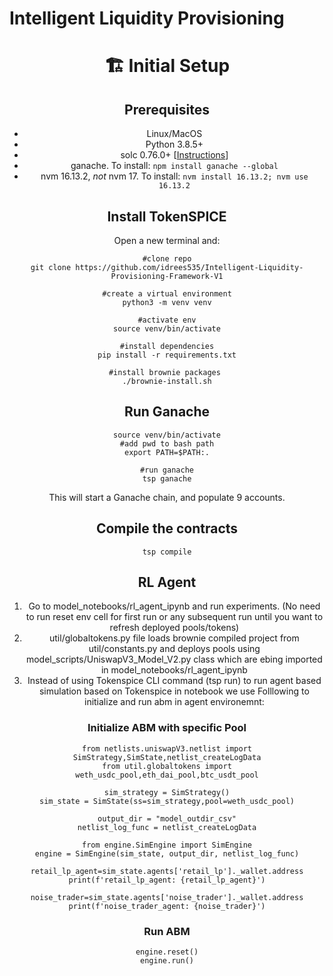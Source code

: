 
# Intelligent Liquidity Provisioning

<div align="center">

# 🏗 Initial Setup

## Prerequisites

- Linux/MacOS
- Python 3.8.5+
- solc 0.76.0+ [[Instructions](https://docs.soliditylang.org/en/v0.8.9/installing-solidity.html)]
- ganache. To install: `npm install ganache --global`
- nvm 16.13.2, _not_ nvm 17. To install: `nvm install 16.13.2; nvm use 16.13.2`

## Install TokenSPICE

Open a new terminal and:
```console
#clone repo
git clone https://github.com/idrees535/Intelligent-Liquidity-Provisioning-Framework-V1

#create a virtual environment
python3 -m venv venv

#activate env
source venv/bin/activate

#install dependencies
pip install -r requirements.txt

#install brownie packages 
./brownie-install.sh
```

## Run Ganache

```console
source venv/bin/activate
#add pwd to bash path
export PATH=$PATH:.

#run ganache
tsp ganache
```
This will start a Ganache chain, and populate 9 accounts.

## Compile the contracts

```console
tsp compile
```
## RL Agent
1. Go to model_notebooks/rl_agent_ipynb and run experiments. (No need to run reset env cell for first run or any subsequent run until you want to refresh deployed pools/tokens)
2. util/globaltokens.py file loads brownie compiled project from util/constants.py and deploys pools using model_scripts/UniswapV3_Model_V2.py class which are ebing imported in model_notebooks/rl_agent_ipynb
3. Instead of using Tokenspice CLI command (tsp run) to run agent based simulation based on Tokenspice in notebook we use Folllowing to initialize and run abm in agent environemnt:

### Initialize ABM with specific Pool
```console
from netlists.uniswapV3.netlist import SimStrategy,SimState,netlist_createLogData
from util.globaltokens import weth_usdc_pool,eth_dai_pool,btc_usdt_pool

sim_strategy = SimStrategy()
sim_state = SimState(ss=sim_strategy,pool=weth_usdc_pool)

output_dir = "model_outdir_csv"
netlist_log_func = netlist_createLogData

from engine.SimEngine import SimEngine
engine = SimEngine(sim_state, output_dir, netlist_log_func)

retail_lp_agent=sim_state.agents['retail_lp']._wallet.address
print(f'retail_lp_agent: {retail_lp_agent}')

noise_trader=sim_state.agents['noise_trader']._wallet.address
print(f'noise_trader_agent: {noise_trader}')
```
### Run ABM

```console
engine.reset()
engine.run()
```

